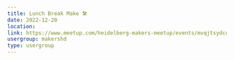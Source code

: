 ```yaml
---
title: Lunch Break Make 🛠️
date: 2022-12-20
location: 
link: https://www.meetup.com/heidelberg-makers-meetup/events/mvqjtsydcqbbc/
usergroup: makershd
type: usergroup
---
```


